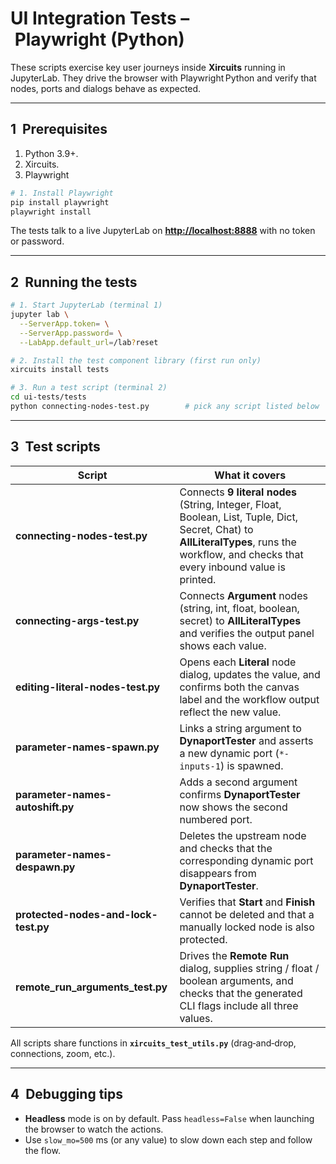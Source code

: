 # UI Integration Tests – Playwright (Python)

These scripts exercise key user journeys inside **Xircuits** running in JupyterLab. They drive the browser with Playwright Python and verify that nodes, ports and dialogs behave as expected.

---

## 1  Prerequisites

1. Python 3.9+.
2. Xircuits.    
3. Playwright
```bash
# 1. Install Playwright
pip install playwright 
playwright install
```

The tests talk to a live JupyterLab on **[http://localhost:8888](http://localhost:8888)** with no token or password.

---

## 2  Running the tests

```bash
# 1. Start JupyterLab (terminal 1)
jupyter lab \
  --ServerApp.token= \
  --ServerApp.password= \
  --LabApp.default_url=/lab?reset

# 2. Install the test component library (first run only)
xircuits install tests

# 3. Run a test script (terminal 2)
cd ui-tests/tests
python connecting-nodes-test.py        # pick any script listed below
```

---

## 3  Test scripts

| Script                               | What it covers                                                                                                                                                                             |
| ------------------------------------ | ------------------------------------------------------------------------------------------------------------------------------------------------------------------------------------------ |
| **connecting-nodes-test.py**         | Connects **9 literal nodes** (String, Integer, Float, Boolean, List, Tuple, Dict, Secret, Chat) to **AllLiteralTypes**, runs the workflow, and checks that every inbound value is printed. |
| **connecting-args-test.py**          | Connects **Argument** nodes (string, int, float, boolean, secret) to **AllLiteralTypes** and verifies the output panel shows each value.                                                   |
| **editing-literal-nodes-test.py**    | Opens each **Literal** node dialog, updates the value, and confirms both the canvas label and the workflow output reflect the new value.                                                   |
| **parameter-names-spawn.py**         | Links a string argument to **DynaportTester** and asserts a new dynamic port (`*-inputs-1`) is spawned.                                                                                    |
| **parameter-names-autoshift.py**     | Adds a second argument confirms **DynaportTester** now shows the second numbered port.                                                                                      |
| **parameter-names-despawn.py**       | Deletes the upstream node and checks that the corresponding dynamic port disappears from **DynaportTester**.                                                                               |
| **protected-nodes-and-lock-test.py** | Verifies that **Start** and **Finish** cannot be deleted and that a manually locked node is also protected.                                                                                |
| **remote\_run\_arguments\_test.py**  | Drives the **Remote Run** dialog, supplies string / float / boolean arguments, and checks that the generated CLI flags include all three values.                                           |

All scripts share functions in **`xircuits_test_utils.py`** (drag‑and‑drop, connections, zoom, etc.).

---

## 4  Debugging tips

* **Headless** mode is on by default. Pass `headless=False` when launching the browser to watch the actions.
* Use `slow_mo=500` ms (or any value) to slow down each step and follow the flow.
